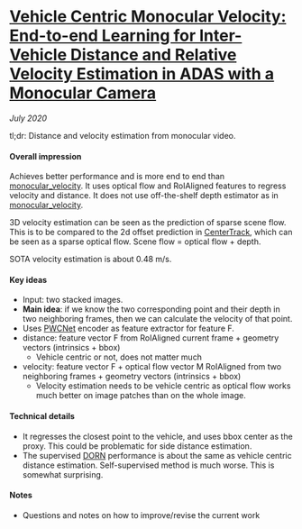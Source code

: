 # [Vehicle Centric Monocular Velocity: End-to-end Learning for Inter-Vehicle Distance and Relative Velocity Estimation in ADAS with a Monocular Camera](https://arxiv.org/abs/2006.04082)

_July 2020_

tl;dr: Distance and velocity estimation from monocular video. 

#### Overall impression
Achieves better performance and is more end to end than [monocular_velocity](velocity_net.md). It uses optical flow and RoIAligned features to regress velocity and distance. It does not use off-the-shelf depth estimator as in [monocular_velocity](velocity_net.md).

3D velocity estimation can be seen as the prediction of sparse scene flow. This is to be compared to the 2d offset prediction in [CenterTrack](centertrack.md), which can be seen as a sparse optical flow. Scene flow = optical flow + depth.

SOTA velocity estimation is about 0.48 m/s.

#### Key ideas
- Input: two stacked images.
- **Main idea**: if we know the two corresponding point and their depth in two neighboring frames, then we can calculate the velocity of that point.
- Uses [PWCNet](pwcnet.md) encoder as feature extractor for feature F. 
- distance: feature vector F from RoIAligned current frame + geometry vectors (intrinsics + bbox)
	- Vehicle centric or not, does not matter much
- velocity: feature vector F + optical flow vector M RoIAligned from two neighboring frames + geometry vectors (intrinsics + bbox)
	- Velocity estimation needs to be vehicle centric as optical flow works much better on image patches than on the whole image.


#### Technical details
- It regresses the closest point to the vehicle, and uses bbox center as the proxy. This could be problematic for side distance estimation. 
- The supervised [DORN](dorn.md) performance is about the same as vehicle centric distance estimation. Self-supervised method is much worse. This is somewhat surprising.  

#### Notes
- Questions and notes on how to improve/revise the current work  

